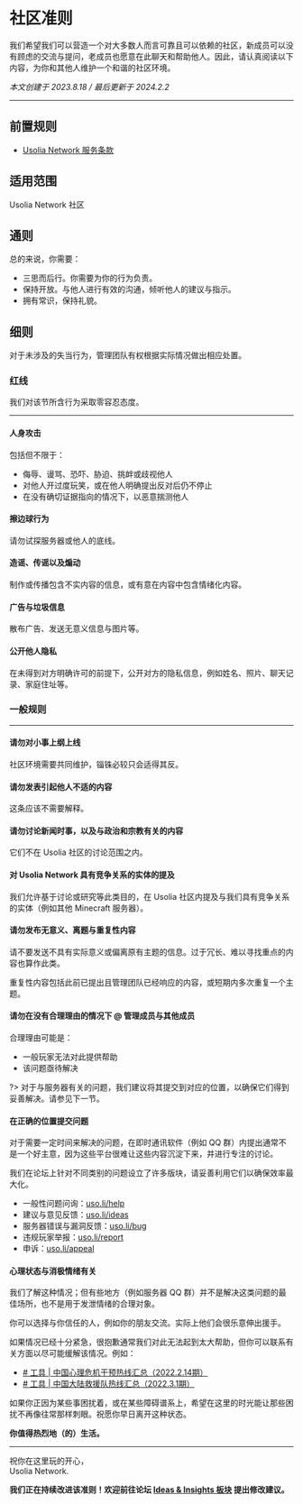 # 社区准则

我们希望我们可以营造一个对大多数人而言可靠且可以依赖的社区，新成员可以没有顾虑的交流与提问，老成员也愿意在此聊天和帮助他人。因此，请认真阅读以下内容，为你和其他人维护一个和谐的社区环境。

*本文创建于 2023.8.18  /  最后更新于 2024.2.2*

----------

## 前置规则

- [ Usolia Network 服务条款](https://usolia.net/help/terms/)


## 适用范围

Usolia Network 社区


## 通则

总的来说，你需要：

- 三思而后行。你需要为你的行为负责。
- 保持开放。与他人进行有效的沟通，倾听他人的建议与指示。
- 拥有常识，保持礼貌。


## 细则

对于未涉及的失当行为，管理团队有权根据实际情况做出相应处置。


### 红线

我们对该节所含行为采取零容忍态度。


---

#### 人身攻击

包括但不限于：

- 侮辱、谩骂、恐吓、胁迫、挑衅或歧视他人
- 对他人开过度玩笑，或在他人明确提出反对后仍不停止
- 在没有确切证据指向的情况下，以恶意揣测他人


#### 擦边球行为

请勿试探服务器或他人的底线。


#### 造谣、传谣以及煽动

制作或传播包含不实内容的信息，或有意在内容中包含情绪化内容。


#### 广告与垃圾信息

散布广告、发送无意义信息与图片等。


#### 公开他人隐私

在未得到对方明确许可的前提下，公开对方的隐私信息，例如姓名、照片、聊天记录、家庭住址等。


### 一般规则

---

#### 请勿对小事上纲上线

社区环境需要共同维护，锱铢必较只会适得其反。


#### 请勿发表引起他人不适的内容

这条应该不需要解释。


#### 请勿讨论新闻时事，以及与政治和宗教有关的内容

它们不在 Usolia 社区的讨论范围之内。

#### 对 Usolia Network 具有竞争关系的实体的提及

我们允许基于讨论或研究等此类目的，在 Usolia 社区内提及与我们具有竞争关系的实体（例如其他 Minecraft 服务器）。


#### 请勿发布无意义、离题与重复性内容

请不要发送不具有实际意义或偏离原有主题的信息。过于冗长、难以寻找重点的内容也算作此类。

重复性内容包括此前已提出且管理团队已经响应的内容，或短期内多次重复一个主题。


#### 请勿在没有合理理由的情况下 @ 管理成员与其他成员

合理理由可能是：

- 一般玩家无法对此提供帮助
- 该问题亟待解决

?> 对于与服务器有关的问题，我们建议将其提交到对应的位置，以确保它们得到妥善解决。请参见下一节。


#### 在正确的位置提交问题

对于需要一定时间来解决的问题，在即时通讯软件（例如 QQ 群）内提出通常不是一个好主意，因为这些平台很难让这些内容沉淀下来，并进行专注的讨论。

我们在论坛上针对不同类别的问题设立了许多版块，请妥善利用它们以确保效率最大化。

* 一般性问题问询：[uso.li/help](https://uso.li/help)
* 建议与意见反馈：[uso.li/ideas](https://uso.li/ideas)
* 服务器错误与漏洞反馈：[uso.li/bug](https://uso.li/bug)
* 违规玩家举报：[uso.li/report](https://uso.li/report)
* 申诉：[uso.li/appeal](https://uso.li/appeal)


#### 心理状态与消极情绪有关

我们了解这种情况；但有些地方（例如服务器 QQ 群）并不是解决这类问题的最佳场所，也不是用于发泄情绪的合理对象。

你可以选择与你信任的人，例如你的朋友交流。实际上他们会很乐意伸出援手。

如果情况已经十分紧急，很抱歉通常我们对此无法起到太大帮助，但你可以联系有关方面以尽可能缓解该情况。例如：

- [# 工具 | 中国心理危机干预热线汇总（2022.2.14期）](https://mp.weixin.qq.com/s/pRYTYnuvUvlJNNn-bVagcQ)
- [# 工具 | 中国大陆救援队热线汇总（2022.3.1期）](https://mp.weixin.qq.com/s/QRsNjZ7pIslUYPF67PVeNg)

如果你正因为某些事困扰着，或在某些障碍谱系上，希望在这里的时光能让那些困扰不再像往常那样刺眼。祝愿你早日离开这种状态。

**你值得热烈地（的）生活。**


---

祝你在这里玩的开心，<br>
Usolia Network.


**我们正在持续改进该准则！欢迎前往论坛 [Ideas & Insights 板块](https://usolia.net/forums/7/) 提出修改建议。**
